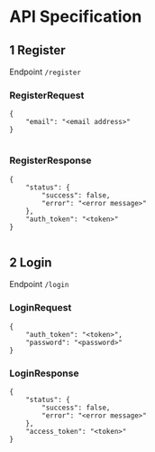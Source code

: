 # API Specification


## 1 Register

Endpoint ```/register```

### RegisterRequest

```
{
    "email": "<email address>"
}
    
```

### RegisterResponse
```
{
    "status": {
        "success": false,
        "error": "<error message>"
    },
    "auth_token": "<token>"
}
    
```


## 2 Login

Endpoint ```/login```

### LoginRequest
```
{
    "auth_token": "<token>",
    "password": "<password>"    
}
```

### LoginResponse
```
{
    "status": {
        "success": false,
        "error": "<error message>"
    },
    "access_token": "<token>"
}
```
